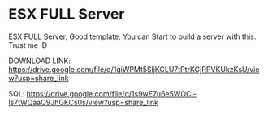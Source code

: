 # ESX FULL Server
ESX FULL Server, Good template, You can Start to build a server with this. Trust me :D

DOWNLOAD LINK: https://drive.google.com/file/d/1qiWPMt5SljKCLU7tPtrKGjRPVKUkzKsU/view?usp=share_link

SQL: https://drive.google.com/file/d/1s9wE7u6e5WOCl-ls7tWQaaQ9JhGKCs0s/view?usp=share_link
